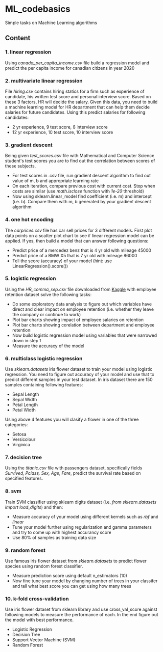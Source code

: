 # ML_codebasics
Simple tasks on Machine Learning algorithms
## Content
### 1. linear regression
Using *canada_per_capita_income.csv* file build a regression model and predict the per capita income for canadian citizens in year 2020

### 2. multivariate linear regression
File *hiring.csv* contains hiring statics for a firm such as experience of candidate, his written test score and personal interview score. Based on these 3 factors, HR will decide the salary. Given this data, you need to build a machine learning model for HR department that can help them decide salaries for future candidates. Using this predict salaries for following candidates:
* 2 yr experience, 9 test score, 6 interview score
* 12 yr experience, 10 test score, 10 interview score

### 3. gradient descent
Being given *test_scores.csv* file with Mathematical and Computer Science student's test scores you are to find out the correlation between scores of these subjects.
* For test scores in .csv file, run gradient descent algorithm to find out value of m, b and appropriate learning rate
* On each iteration, compare previous cost with current cost. Stop when costs are similar (use *math.isclose* function with *1e-20* threshold)
* Now using sklearn.linear_model find coefficient (i.e. m) and intercept (i.e. b). Compare them with m, b generated by your gradient descent algorithm

### 4. one hot encoding
The *carprices.csv* file has car sell prices for 3 different models. First plot data points on a scatter plot chart to see if linear regression model can be applied. If yes, then build a model that can answer following questions:
* Predict price of a mercedez benz that is 4 yr old with mileage 45000
* Predict price of a BMW X5 that is 7 yr old with mileage 86000
* Tell the score (accuracy) of your model (hint: use LinearRegression().score())

### 5. logistic regression
Using the *HR_comma_sep.csv* file downloaded from [Kaggle](https://www.kaggle.com/giripujar/hr-analytics) with employee retention dataset solve the following tasks:
* Do some exploratory data analysis to figure out which variables have direct and clear impact on employee retention (i.e. whether they leave the company or continue to work)
* Plot bar charts showing impact of employee salaries on retention
* Plot bar charts showing corelation between department and employee retention
* Now build logistic regression model using variables that were narrowed down in step 1
* Measure the accuracy of the model

### 6. multiclass logistic regression
Use *sklearn.datasets* iris flower dataset to train your model using logistic regression. You need to figure out accuracy of your model and use that to predict different samples in your test dataset. In iris dataset there are 150 samples containing following features:
* Sepal Length
* Sepal Width
* Petal Length
* Petal Width

Using above 4 features you will clasify a flower in one of the three categories:
* Setosa
* Versicolour
* Virginica

### 7. decision tree
Using the *titanic.csv* file with passengers dataset, specifically fields *Survived, Pclass, Sex, Age, Fare*, predict the survival rate based on specified features.

### 8. svm
Train SVM classifier using sklearn digits dataset (i.e. *from sklearn.datasets import load_digits*) and then:
* Measure accuracy of your model using different kernels such as *rbf* and *linear*
* Tune your model further using regularization and gamma parameters and try to come up with highest accurancy score
* Use 80% of samples as training data size

### 9. random forest
Use famous iris flower dataset from *sklearn.datasets* to predict flower species using random forest classifier.
* Measure prediction score using default n_estimators (10)
* Now fine tune your model by changing number of trees in your classifer and tell what best score you can get using how many trees

### 10. k-fold cross-validation
Use iris flower dataset from sklearn library and use cross_val_score against following models to measure the performance of each. In the end figure out the model with best performance.
* Logistic Regression
* Decision Tree
* Support Vector Machine (SVM)
* Random Forest
